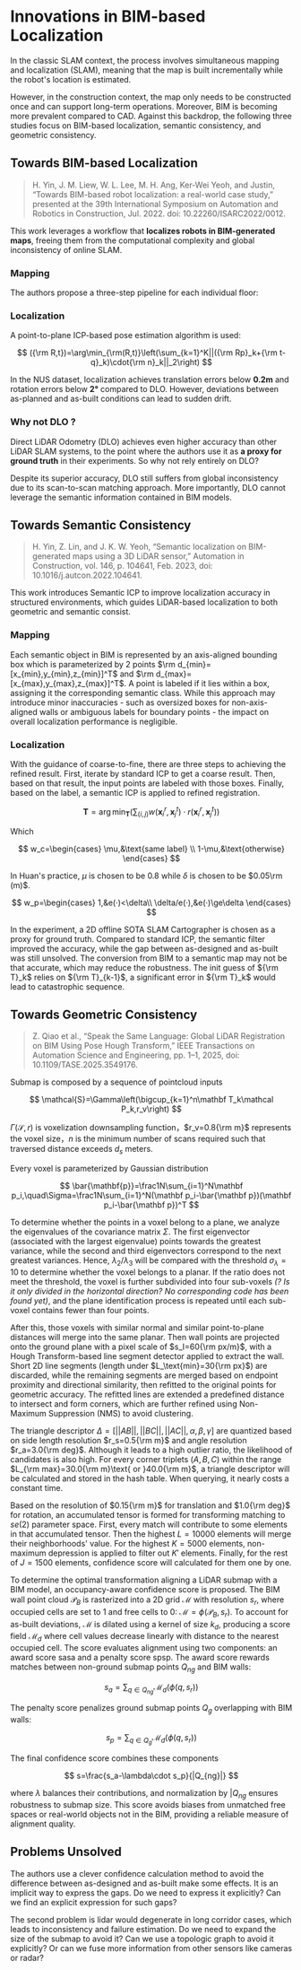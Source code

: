 # Innovations in BIM-based Localization

In the classic SLAM context, the process involves simultaneous mapping and localization (SLAM), meaning that the map is built incrementally while the robot's location is estimated.

<CenteredImg src="/posts/2025/bim-localization/Pasted image 20250510130258.png" width=85% />

<CenteredImg src="/posts/2025/bim-localization/Pasted image 20250509230342.png"  width=85% />

However, in the construction context, the map only needs to be constructed once and can support long-term operations. Moreover, BIM is becoming more prevalent compared to CAD. Against this backdrop, the following three studies focus on BIM-based localization, semantic consistency, and geometric consistency.

## Towards BIM-based Localization

> H. Yin, J. M. Liew, W. L. Lee, M. H. Ang, Ker-Wei Yeoh, and Justin, “Towards BIM-based robot localization: a real-world case study,” presented at the 39th International Symposium on Automation and Robotics in Construction, Jul. 2022. doi: 10.22260/ISARC2022/0012.

This work leverages a workflow that **localizes robots in BIM-generated maps**, freeing them from the computational complexity and global inconsistency of online SLAM.

### Mapping

The authors propose a three-step pipeline for each individual floor:

<CenteredImg src="/posts/2025/bim-localization/Pasted image 20250509174456.png" width=85% />

### Localization

A point-to-plane ICP-based pose estimation algorithm is used:

$$
({\rm R,t})=\arg\min_{\rm(R,t)}\left(\sum_{k=1}^K||({\rm Rp}_k+{\rm t-q}_k)\cdot{\rm n}_k||_2\right)
$$

In the NUS dataset, localization achieves translation errors below **0.2m** and rotation errors below **2°** compared to DLO. However, deviations between as-planned and as-built conditions can lead to sudden drift.

<CenteredImg src="/posts/2025/bim-localization/Pasted image 20250509174937.png" width=85% />

<CenteredImg src="/posts/2025/bim-localization/Pasted image 20250509175010.png" width=75% />

### Why not DLO ?

Direct LiDAR Odometry (DLO) achieves even higher accuracy than other LiDAR SLAM systems, to the point where the authors use it as **a proxy for ground truth** in their experiments. So why not rely entirely on DLO?

Despite its superior accuracy, DLO still suffers from global inconsistency due to its scan-to-scan matching approach. More importantly, DLO cannot leverage the semantic information contained in BIM models.

## Towards Semantic Consistency

> H. Yin, Z. Lin, and J. K. W. Yeoh, “Semantic localization on BIM-generated maps using a 3D LiDAR sensor,” Automation in Construction, vol. 146, p. 104641, Feb. 2023, doi: 10.1016/j.autcon.2022.104641.

This work introduces Semantic ICP to improve localization accuracy in structured environments, which guides LiDAR-based localization to both geometric and semantic consist.

<CenteredImg src="/posts/2025/bim-localization/Pasted image 20250509184449.png" width=75%） />

### Mapping

Each semantic object in BIM is represented by an axis-aligned bounding box which is parameterized by 2 points $\rm d_{min}=[x_{min},y_{min},z_{min}]^T$ and $\rm d_{max}=[x_{max},y_{max},z_{max}]^T$. A point is labeled if it lies within a box, assigning it the corresponding semantic class. While this approach may introduce minor inaccuracies - such as oversized boxes for non-axis-aligned walls or ambiguous labels for boundary points - the impact on overall localization performance is negligible.

<CenteredImg src="/posts/2025/bim-localization/Pasted image 20250509201343.png" width=50% />

### Localization

With the guidance of coarse-to-fine, there are three steps to achieving the refined result. First, iterate by standard ICP to get a coarse result. Then, based on that result, the input points are labeled with those boxes. Finally, based on the label, a semantic ICP is applied to refined registration.
<CenteredImg src="/posts/2025/bim-localization/Pasted image 20250509202415.png" width=50% />

$$
\mathbf T=\arg\min_{\mathbf T}\left(\sum_{(i,j)} w(\mathbf x_i^r,\mathbf x_j^t)\cdot r(\mathbf x_i^r,\mathbf x_j^t)\right)
$$

Which

$$
w_c=\begin{cases}
\mu,&\text{same label} \\
1-\mu,&\text{otherwise}
\end{cases}
$$

In Huan's practice, $\mu$ is chosen to be $0.8$ while $\delta$ is chosen to be $0.05\rm (m)$.

$$
w_p=\begin{cases}
1,&e(·)<\delta\\
\delta/e(·),&e(·)\ge\delta
\end{cases}
$$

<CenteredImg src="/posts/2025/bim-localization/Pasted image 20250509203055.png" width=75% />

In the experiment, a 2D offline SOTA SLAM Cartographer is chosen as a proxy for ground truth. Compared to standard ICP, the semantic filter improved the accuracy, while the gap between as-designed and as-built was still unsolved. The conversion from BIM to a semantic map may not be that accurate, which may reduce the robustness. The init guess of ${\rm T}_k$ relies on ${\rm T}_{k-1}$, a significant error in ${\rm T}_k$ would lead to catastrophic sequence.

## Towards Geometric Consistency

> Z. Qiao et al., “Speak the Same Language: Global LiDAR Registration on BIM Using Pose Hough Transform,” IEEE Transactions on Automation Science and Engineering, pp. 1–1, 2025, doi: 10.1109/TASE.2025.3549176.

<CenteredImg src="/posts/2025/bim-localization/Pasted image 20250510130258.png" width=85% />

<CenteredImg src="/posts/2025/bim-localization/Pasted image 20250509230342.png"  width=85% />

Submap is composed by a sequence of pointcloud inputs

$$
\mathcal{S}=\Gamma\left(\bigcup_{k=1}^n\mathbf T_k\mathcal P_k,r_v\right)
$$

$\Gamma(\mathcal S, r)$ is voxelization downsampling function，$r_v=0.8{\rm m}$ represents the voxel size，$n$ is the minimum number of scans required such that traversed distance exceeds $d_s$ meters.

Every voxel is parameterized by Gaussian distribution

$$
\bar{\mathbf{p}}=\frac1N\sum_{i=1}^N\mathbf p_i,\quad\Sigma=\frac1N\sum_{i=1}^N(\mathbf p_i-\bar{\mathbf p})(\mathbf p_i-\bar{\mathbf p})^T
$$

To determine whether the points in a voxel belong to a plane, we analyze the eigenvalues of the covariance matrix $\Sigma$. The first eigenvector (associated with the largest eigenvalue) points towards the greatest variance, while the second and third eigenvectors correspond to the next greatest variances. Hence, $\lambda_2/\lambda_3$ will be compared with the threshold $\sigma_\lambda=10$ to determine whether the voxel belongs to a planar. If the ratio does not meet the threshold, the voxel is further subdivided into four sub-voxels _(? Is it only divided in the horizontal direction? No corresponding code has been found yet)_, and the plane identification process is repeated until each sub-voxel contains fewer than four points.

After this, those voxels with similar normal and similar point-to-plane distances will merge into the same planar. Then wall points are projected onto the ground plane with a pixel scale of $s_I=60{\rm px/m}$, with a Hough Transform-based line segment detector applied to extract the wall. Short 2D line segments (length under $L_\text{min}=30{\rm px}$) are discarded, while the remaining segments are merged based on endpoint proximity and directional similarity, then refitted to the original points for geometric accuracy. The refitted lines are extended a predefined distance to intersect and form corners, which are further refined using Non-Maximum Suppression (NMS) to avoid clustering.

<CenteredImg src="/posts/2025/bim-localization/Pasted image 20250510001839.png" width=50% />

The triangle descriptor $\Delta=[||AB||,||BC||,||AC||,\alpha,\beta,\gamma]$ are quantized based on side length resolution $r_s=0.5{\rm m}$ and angle resolution $r_a=3.0{\rm deg}$. Although it leads to a high outlier ratio, the likelihood of candidates is also high. For every corner triplets $(A,B,C)$ within the range $L_{\rm max}=30.0{\rm m}\text{ or }40.0{\rm m}$, a triangle descriptor will be calculated and stored in the hash table. When querying, it nearly costs a constant time.

<CenteredImg src="/posts/2025/bim-localization/Pasted image 20250510001924.png" width=60% />

Based on the resolution of $0.15{\rm m}$ for translation and $1.0{\rm deg}$ for rotation, an accumulated tensor is formed for transforming matching to $se(2)$ parameter space. First, every match will contribute to some elements in that accumulated tensor. Then the highest $L=10000$ elements will merge their neighborhoods' value. For the highest $K=5000$ elements, non-maximum depression is applied to filter out $K'$ elements. Finally, for the rest of $J=1500$ elements, confidence score will calculated for them one by one.

<CenteredImg src="/posts/2025/bim-localization/Pasted image 20250510132257.png" width="75%" />

To determine the optimal transformation aligning a LiDAR submap with a BIM model, an occupancy-aware confidence score is proposed. The BIM wall point cloud $\mathcal{P}_B$​ is rasterized into a 2D grid $\mathcal{M}$ with resolution $s_r$​, where occupied cells are set to 1 and free cells to 0: $\mathcal{M}=\phi(\mathcal{P}_B,s_r)$. To account for as-built deviations, $\mathcal{M}$ is dilated using a kernel of size $k_d$​, producing a score field $\mathcal{M}_d$​ where cell values decrease linearly with distance to the nearest occupied cell. The score evaluates alignment using two components: an award score sasa​ and a penalty score spsp​. The award score rewards matches between non-ground submap points $Q_{ng}$ and BIM walls:

$$s_a=\sum_{q\in Q_{ng}}\mathcal{M}_d(ϕ(q,s_r))$$

The penalty score penalizes ground submap points $Q_g$ overlapping with BIM walls:

$$
s_p=\sum_{q\in Q_g}\mathcal{M}_d(\phi(q,s_r))
$$

The final confidence score combines these components

$$
s=\frac{s_a-\lambda\cdot s_p}{|Q_{ng}|}
$$

where $\lambda$ balances their contributions, and normalization by $|Q_{ng}$ ensures robustness to submap size. This score avoids biases from unmatched free spaces or real-world objects not in the BIM, providing a reliable measure of alignment quality.

<CenteredImg src="/posts/2025/bim-localization/Pasted image 20250510010153.png" width="75%" />

## Problems Unsolved

The authors use a clever confidence calculation method to avoid the difference between as-designed and as-built make some effects. It is an implicit way to express the gaps. Do we need to express it explicitly? Can we find an explicit expression for such gaps?

<CenteredImg src="/posts/2025/bim-localization/Pasted image 20250510131253.png" width="75%" />

The second problem is lidar would degenerate in long corridor cases, which leads to inconsistency and failure estimation. Do we need to expand the size of the submap to avoid it? Can we use a topologic graph to avoid it explicitly? Or can we fuse more information from other sensors like cameras or radar?
